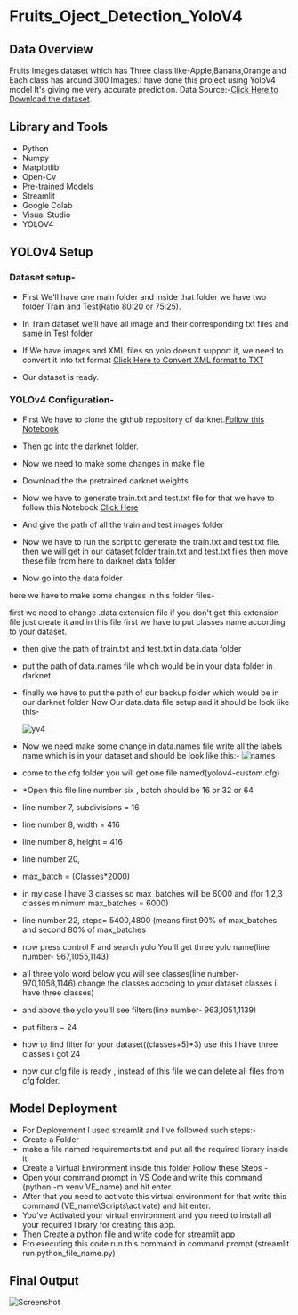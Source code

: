 # Fruits_Oject_Detection_YoloV4

## Data Overview

Fruits Images dataset which has Three class like-Apple,Banana,Orange and Each class has around 300 Images.I have done this project using YoloV4 model It's giving me very accurate prediction. Data Source:-[Click Here to Download the dataset](https://www.kaggle.com/datasets/mbkinaci/fruit-images-for-object-detection).

## Library and Tools

* Python
* Numpy
* Matplotlib
* Open-Cv
* Pre-trained Models
* Streamlit
* Google Colab
* Visual Studio
* YOLOV4


## YOLOv4 Setup

### Dataset setup-

* First We'll have one main folder and inside that folder we have two folder Train and Test(Ratio 80:20 or 75:25).
* In Train dataset we'll have all image and their corresponding txt files and same in Test folder

* If We have images and XML files so yolo doesn't support it, we need to convert it into txt format [Click Here to Convert XML format to TXT](https://github.com/Sunil7987/Oject_Detection_YoloV4-/blob/main/convert_pascal_voc_XML_to_YOLO_txt_on_Fruits_object_detection.ipynb)
* Our dataset is ready.

### YOLOv4 Configuration-

* First We have to clone the github repository of darknet.[Follow this Notebook](https://github.com/Sunil7987/Oject_Detection_YoloV4-/blob/main/YOLOv4_Train__Setupipynb.ipynb)

* Then go into the darknet folder.

* Now we need to make some changes in make file

* Download the the pretrained darknet weights

* Now we have to generate train.txt and test.txt file for that we have to follow this Notebook [Click Here](https://github.com/Sunil7987/Oject_Detection_YoloV4-/blob/main/Generate_train_txt_and_test_txt_file_for_yoloV4.ipynb)

* And give the path of all the train and test images folder
* Now we have to run the script to generate the train.txt and test.txt file.
   then we will get in our dataset folder train.txt and test.txt files
   then move these file from here to darknet data folder 

* Now go into the data folder

here we have to make some changes in this folder files-

first we need to change .data extension file if you don't get this extension file just create it 
and in this file first we have to put classes name according to your dataset.

* then give the path of train.txt and test.txt in data.data folder

* put the path of data.names file which would be in your data folder in darknet


* finally we have to put the path of our backup folder which would be in our darknet folder
   Now Our data.data file setup and it should be look like this-
   
   ![yv4](https://user-images.githubusercontent.com/92671804/202696368-d784707c-4a43-4ecd-a057-f937e9ce92c7.png)
   


* Now we need make some change in data.names file write all the labels name which is in your dataset
 and should be look like this:-
![names](https://user-images.githubusercontent.com/92671804/202697104-f18cc24b-ad07-49f1-a96a-1803daf8fb04.png)

* come to the cfg folder you will get one file named(yolov4-custom.cfg)
  
* *Open this file line number six , batch should be 16 or 32 or 64 
*   line number 7, subdivisions = 16
*   line number 8,  width = 416
*  line number 8, height = 416
*  line number 20,
*  max_batch = (Classes*2000)
*  in my case I have 3 classes so max_batches will be 6000  and (for 1,2,3 classes minimum max_batches = 6000)
     
*  line number 22, steps= 5400,4800 (means first 90% of max_batches and second 80% of max_batches 

*    now press control F and search yolo You'll get three yolo name(line number- 967,1055,1143)
*    all three yolo word below you will see classes(line number- 970,1058,1146) change the classes accoding to your dataset classes i have three classes)
*    and above the yolo you'll see filters(line number- 963,1051,1139)
*    put filters = 24
*    how to find filter for your dataset((classes+5)*3) use this I have three classes i got 24
*    now our cfg file is ready , instead of this file we can delete all files from cfg folder.





## Model Deployment

* For Deployement I used streamlit and I've followed such steps:-
* Create a Folder
* make a file named requirements.txt and put all the required library inside it.
* Create a Virtual Environment inside this folder Follow these Steps -
* Open your command prompt in VS Code and write this command (python -m venv VE_name) and hit enter.
* After that you need to activate this virtual environment for that write this command (VE_name\Scripts\activate) and hit enter.
* You've Activated your virtual environment and you need to install all your required library for creating this app.
* Then Create a python file and write code for streamlit app
* Fro executing this code run this command in command prompt (streamlit run python_file_name.py)

## Final Output 
![Screenshot](v4.png)
